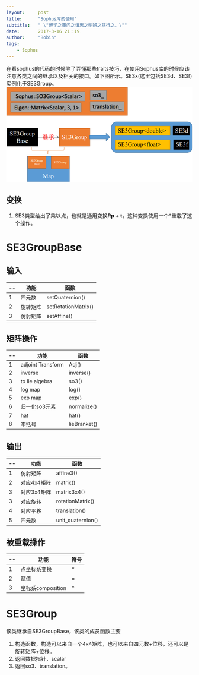 ```yaml
---
layout:     post
title:      "Sophus库的使用"
subtitle:   " \"博学之审问之慎思之明辨之笃行之。\""
date:       2017-3-16 21：19
author:     "Bobin"
tags:
    - Sophus
---
```


在看sophus的代码的时候除了弄懂那些traits技巧，在使用Sophus库的时候应该注意各类之间的继承以及相关的接口。如下图所示。SE3x(这里包括SE3d、SE3f)实例化于SE3Group。
![](/img/Ways-of-Sophus.png)
## 变换
1. SE3类型给出了乘以点，也就是通用变换$\mathbf{R}\mathbf{p}+\mathbf{t}$，这种变换使用一个*重载了这个操作。

# SE3GroupBase
## 输入

|--|功能|函数|
|--|---|---|
|1 | 四元数|setQuaternion()|
|2 | 旋转矩阵 | setRotationMatrix()|
|3 | 仿射矩阵 | setAffine()|

## 矩阵操作

|--|功能|函数|
|--|---|---|
|1 | adjoint Transform | Adj()|
|2 | inverse | inverse()|
|3 | to lie algebra | so3()|
|4 | log map | log()|
|5 | exp map | exp()|
|6 |归一化so3元素|normalize()|
|7 |hat|hat()|
|8 |李括号|lieBranket()|


## 输出

|--|功能|函数|
|--|---|---|
|1 |仿射矩阵| affine3()|
|2 |对应4x4矩阵| matrix()|
|3 |对应3x4矩阵|matrix3x4()|
|3 |对应旋转|rotationMatrix()|
|4 |对应平移|translation()|
|5 |四元数|unit_quaternion()|


## 被重载操作

|--|功能|符号|
|--|---|---|
|1 | 点坐标系变换 | *|
|2 | 赋值 | =|
|3 | 坐标系composition | *|

# SE3Group

该类继承自SE3GroupBase，该类的成员函数主要
1. 构造函数，构造可以来自一个4x4矩阵，也可以来自四元数+位移，还可以是旋转矩阵+位移。
2. 返回数据指针，scalar
3. 返回so3、translation。
